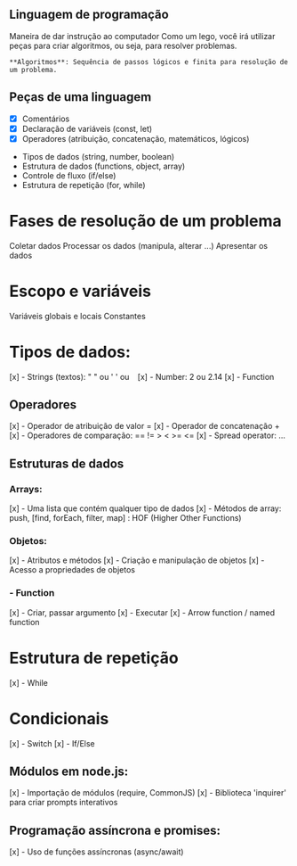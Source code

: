 ## Linguagem de programação

Maneira de dar instrução ao computador
Como um lego, você irá utilizar peças para criar algoritmos, ou seja, para resolver problemas.

    **Algoritmos**: Sequência de passos lógicos e finita para resolução de um problema.

## Peças de uma linguagem

- [x] Comentários
- [x] Declaração de variáveis (const, let)
- [x] Operadores (atribuição, concatenação, matemáticos, lógicos)
- Tipos de dados (string, number, boolean)
- Estrutura de dados (functions, object, array)
- Controle de fluxo (if/else)
- Estrutura de repetição (for, while)

# Fases de resolução de um problema

Coletar dados
Processar os dados (manipula, alterar ...)
Apresentar os dados

# Escopo e variáveis

Variáveis globais e locais
Constantes

# Tipos de dados:

[x] - Strings (textos): " " ou ' ' ou ` `
[x] - Number: 2 ou 2.14
[x] - Function

## Operadores

[x] - Operador de atribuição de valor =
[x] - Operador de concatenação +
[x] - Operadores de comparação: == != > < >= <=
[x] - Spread operator: ...

## Estruturas de dados

### Arrays:

[x] - Uma lista que contém qualquer tipo de dados
[x] - Métodos de array: push, [find, forEach, filter, map] : HOF (Higher Other Functions)

### Objetos:

[x] - Atributos e métodos
[x] - Criação e manipulação de objetos
[x] - Acesso a propriedades de objetos

### - Function

[x] - Criar, passar argumento
[x] - Executar
[x] - Arrow function / named function

# Estrutura de repetição

[x] - While

# Condicionais

[x] - Switch
[x] - If/Else

## Módulos em node.js:

[x] - Importação de módulos (require, CommonJS)
[x] - Biblioteca 'inquirer' para criar prompts interativos

## Programação assíncrona e promises:

[x] - Uso de funções assíncronas (async/await)
